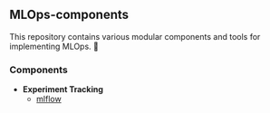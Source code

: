 ## MLOps-components

This repository contains various modular components and tools for implementing MLOps. :rocket:

### Components

* **Experiment Tracking**
  * [mlflow](experiment-tracking/mlflow/README.md)
